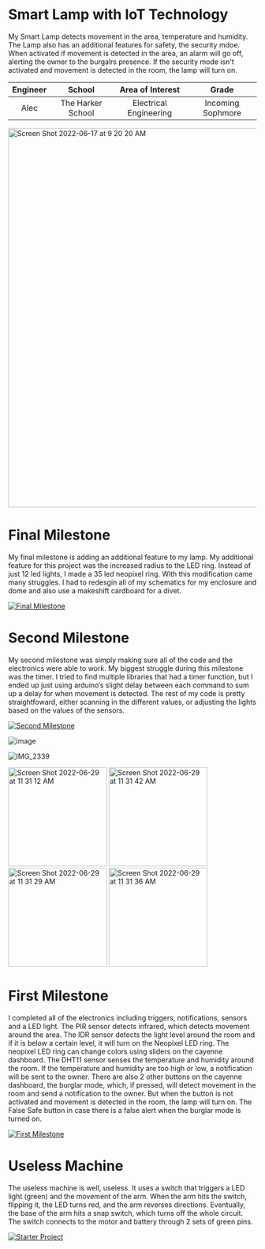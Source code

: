 ﻿# Smart Lamp with IoT Technology
My Smart Lamp detects movement in the area, temperature and humidity. The Lamp also has an additional features for safety, the security mdoe. When activated if movement is detected in the area, an alarm will go off, alerting the owner to the burgalrs presence. If the security mode isn't activated and movement is detected in the room, the lamp will turn on.

| **Engineer** | **School** | **Area of Interest** | **Grade** |
|:--:|:--:|:--:|:--:|
| Alec | The Harker School | Electrical Engineering | Incoming Sophmore

<img width="767" alt="Screen Shot 2022-06-17 at 9 20 20 AM" src="https://user-images.githubusercontent.com/107577299/174337803-5cfe6110-a3b2-4814-a6ca-9fb8a80d731d.png">


  
# Final Milestone
My final milestone is adding an additional feature to my lamp. My additional feature for this project was the increased radius to the LED ring. Instead of just 12 led lights, I made a 35 led neopixel ring. With this modification came many struggles. I had to redesgin all of my schematics for my enclosure and dome and also use a makeshift cardboard for a divet. 

[![Final Milestone](https://i3.ytimg.com/vi/9kh0GzjxDNE/maxresdefault.jpg )](https://www.youtube.com/watch?v=9kh0GzjxDNE&feature=emb_logo "Final Milestone")

# Second Milestone
My second milestone was simply making sure all of the code and the electronics were able to work. My biggest struggle during this milestone was the timer. I tried to find multiple libraries that had a timer function, but I ended up just using arduino’s slight delay between each command to sum up a delay for when movement is detected. The rest of my code is pretty straightfoward, either scanning in the different values, or adjusting the lights based on the values of the sensors.

[![Second Milestone](https://i3.ytimg.com/vi/SQUfqLcNOkU/maxresdefault.jpg)](https://www.youtube.com/watch?v=SQUfqLcNOkU&feature=emb_logo "Second Milestone")

![image](https://content.instructables.com/ORIG/F8H/HNQL/J8QGDILR/F8HHNQLJ8QGDILR.png)

![IMG_2339](https://user-images.githubusercontent.com/107577299/176978044-8d126bcf-b2a6-4d83-aa3f-1ca3e405f010.jpg)

<img width="200" alt="Screen Shot 2022-06-29 at 11 31 12 AM" src="https://user-images.githubusercontent.com/107577299/176510277-5e7cd8a5-0ec1-4028-83e8-6846b6b1fcbf.png"> <img width="200" alt="Screen Shot 2022-06-29 at 11 31 42 AM" src="https://user-images.githubusercontent.com/107577299/176510386-6b11b940-5989-477b-8f94-80a275dbcaa9.png"> <img width="200" alt="Screen Shot 2022-06-29 at 11 31 29 AM" src="https://user-images.githubusercontent.com/107577299/176510306-7e34bb26-bb0c-4d9c-a5f6-63bc266f9a04.png"> <img width="200" alt="Screen Shot 2022-06-29 at 11 31 36 AM" src="https://user-images.githubusercontent.com/107577299/176510363-f7cb9746-fa02-4be5-8ba6-a84004807601.png"> 


# First Milestone
I completed all of the electronics including triggers, notifications, sensors and a LED light. The PIR sensor detects infrared, which detects movement around the area. The IDR sensor detects the light level around the room and if it is below a certain level, it will turn on the Neopixel LED ring. The neopixel LED ring can change colors using sliders on the cayenne dashboard. The DHT11 sensor senses the temperature and humidity around the room. If the temperature and humidity are too high or low, a notification will be sent to the owner. There are also 2 other buttons on the cayenne dashboard, the burglar mode, which, if pressed, will detect movement in the room and send a notification to the owner. But when the button is not activated and movement is detected in the room, the lamp will turn on. The False Safe button in case there is a false alert when the burglar mode is turned on. 

[![First Milestone](https://i3.ytimg.com/vi/BQ9KYhZLy0E/maxresdefault.jpg)](https://www.youtube.com/watch?v=BQ9KYhZLy0E)


# Useless Machine

The useless machine is well, useless. It uses a switch that triggers a LED light (green) and the movement of the arm. When the arm hits the switch, flipping it, the LED turns red, and the arm reverses directions. Eventually, the base of the arm hits a snap switch, which turns off the whole circuit. The switch connects to the motor and battery through 2 sets of green pins.

[![Starter Project](https://i3.ytimg.com/vi/BQ9KYhZLy0E/maxresdefault.jpg)](https://www.youtube.com/watch?v=BQ9KYhZLy0E)

